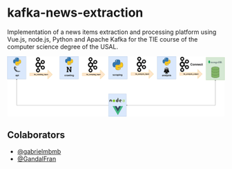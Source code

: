 # kafka-news-extraction

Implementation of a news items extraction and processing platform using Vue.js, node.js, Python and Apache Kafka for the TIE course of the computer science degree of the USAL.

<a>
  <img src="https://github.com/GandalFran/kafka-news-extraction/blob/master/Imagen1.png" align="center">
</a>


## Colaborators
- [@gabrielmbmb](https://github.com/gabrielmbmb)
- [@GandalFran](https://github.com/GandalFran)
